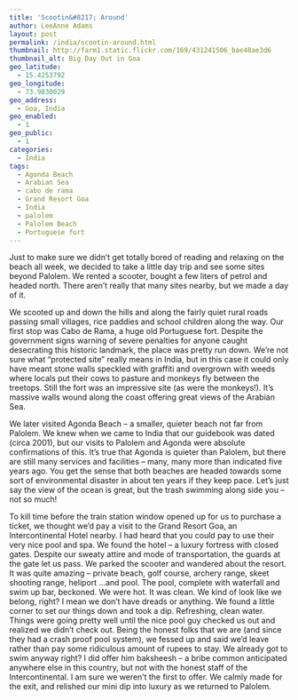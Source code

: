 ```yaml
---
title: 'Scootin&#8217; Around'
author: LeeAnne Adams
layout: post
permalink: /india/scootin-around.html
thumbnail: http://farm1.static.flickr.com/169/431241506_bae48ae3d6
thumbnail_alt: Big Day Out in Goa
geo_latitude:
  - 15.4253792
geo_longitude:
  - 73.9830029
geo_address:
  - Goa, India
geo_enabled:
  - 1
geo_public:
  - 1
categories:
  - India
tags:
  - Agonda Beach
  - Arabian Sea
  - cabo de rama
  - Grand Resort Goa
  - India
  - palolem
  - Palolem Beach
  - Portuguese fort
---
```

Just to make sure we didn&#8217;t get totally bored of reading and relaxing on the beach all week, we decided to take a little day trip and see some sites beyond Palolem. We rented a scooter, bought a few liters of petrol and headed north. There aren&#8217;t really that many sites nearby, but we made a day of it.

We scooted up and down the hills and along the fairly quiet rural roads passing small villages, rice paddies and school children along the way. Our first stop was Cabo de Rama, a huge old Portuguese fort. Despite the government signs warning of severe penalties for anyone caught desecrating this historic landmark, the place was pretty run down. We&#8217;re not sure what &#8220;protected site&#8221; really means in India, but in this case it could only have meant stone walls speckled with graffiti and overgrown with weeds where locals put their cows to pasture and monkeys fly between the treetops. Still the fort was an impressive site (as were the monkeys!). It&#8217;s massive walls wound along the coast offering great views of the Arabian Sea. 

We later visited Agonda Beach &#8211; a smaller, quieter beach not far from Palolem. We knew when we came to India that our guidebook was dated (circa 2001), but our visits to Palolem and Agonda were absolute confirmations of this. It&#8217;s true that Agonda is quieter than Palolem, but there are still many services and facilities &#8211; many, many more than indicated five years ago. You get the sense that both beaches are headed towards some sort of environmental disaster in about ten years if they keep pace. Let&#8217;s just say the view of the ocean is great, but the trash swimming along side you &#8211; not so much!

To kill time before the train station window opened up for us to purchase a ticket, we thought we&#8217;d pay a visit to the Grand Resort Goa, an Intercontinental Hotel nearby. I had heard that you could pay to use their very nice pool and spa. We found the hotel &#8211; a luxury fortress with closed gates. Despite our sweaty attire and mode of transportation, the guards at the gate let us pass. We parked the scooter and wandered about the resort. It was quite amazing &#8211; private beach, golf course, archery range, skeet shooting range, heliport &#8230;and pool. The pool, complete with waterfall and swim up bar, beckoned. We were hot. It was clean. We kind of look like we belong, right? I mean we don&#8217;t have dreads or anything. We found a little corner to set our things down and took a dip. Refreshing, clean water. Things were going pretty well until the nice pool guy checked us out and realized we didn&#8217;t check out. Being the honest folks that we are (and since they had a crash proof pool system), we fessed up and said we&#8217;d leave rather than pay some ridiculous amount of rupees to stay. We already got to swim anyway right? I did offer him baksheesh &#8211; a bribe common anticipated anywhere else in this country, but not with the honest staff of the Intercontinental. I am sure we weren&#8217;t the first to offer. We calmly made for the exit, and relished our mini dip into luxury as we returned to Palolem.
